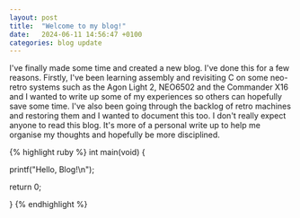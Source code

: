 ```yaml
---
layout: post
title:  "Welcome to my blog!"
date:   2024-06-11 14:56:47 +0100
categories: blog update
---
```

I've finally made some time and created a new blog. I've done this for a few reasons. Firstly, I've been learning assembly and revisiting C on some neo-retro systems such as the Agon Light 2, NEO6502 and the Commander X16 and I wanted to write up some of my experiences so others can hopefully save some time.  I've also been going through the backlog of retro machines and restoring them and I wanted to document this too. I don't really expect anyone to read this blog. It's more of a personal write up to help me organise my thoughts and hopefully be more disciplined.

{% highlight ruby %}
int main(void) {

   printf("Hello, Blog!\n");

   return 0;

}
{% endhighlight %}